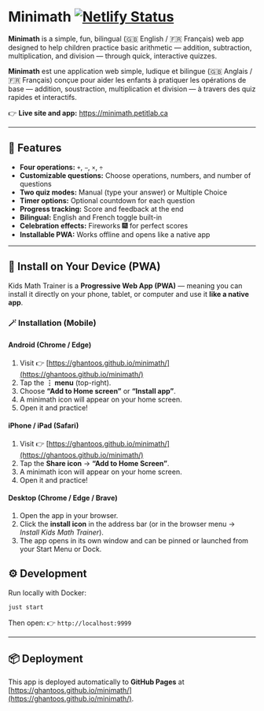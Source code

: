 # Minimath [![Netlify Status](https://api.netlify.com/api/v1/badges/8730dc2f-f4c5-4325-8a7a-3e5ef0428131/deploy-status)](https://app.netlify.com/projects/petitlab-minimath/deploys)

**Minimath** is a simple, fun, bilingual (🇬🇧 English / 🇫🇷 Français) web app designed to help children practice basic arithmetic — addition, subtraction, multiplication, and division — through quick, interactive quizzes.

**Minimath** est une application web simple, ludique et bilingue (🇬🇧 Anglais / 🇫🇷 Français) conçue pour aider les enfants à pratiquer les opérations de base — addition, soustraction, multiplication et division — à travers des quiz rapides et interactifs.

👉 **Live site and app:** https://minimath.petitlab.ca

---

## 🚀 Features

- **Four operations:** `+`, `−`, `×`, `÷`
- **Customizable questions:** Choose operations, numbers, and number of questions
- **Two quiz modes:** Manual (type your answer) or Multiple Choice
- **Timer options:** Optional countdown for each question
- **Progress tracking:** Score and feedback at the end
- **Bilingual:** English and French toggle built-in
- **Celebration effects:** Fireworks 🎆 for perfect scores
- **Installable PWA:** Works offline and opens like a native app

---

## 📲 Install on Your Device (PWA)

Kids Math Trainer is a **Progressive Web App (PWA)** — meaning you can install it directly on your phone, tablet, or computer and use it **like a native app**.

### 🪄 Installation (Mobile)

#### **Android (Chrome / Edge)**
1. Visit 👉 [https://ghantoos.github.io/minimath/](https://ghantoos.github.io/minimath/)
2. Tap the **⋮ menu** (top-right).
3. Choose **“Add to Home screen”** or **“Install app”**.
4. A minimath icon will appear on your home screen.
5. Open it and practice!

#### **iPhone / iPad (Safari)**
1. Visit 👉 [https://ghantoos.github.io/minimath/](https://ghantoos.github.io/minimath/)
2. Tap the **Share icon** → **“Add to Home Screen”**.
3. A minimath icon will appear on your home screen.
4. Open it and practice!

#### **Desktop (Chrome / Edge / Brave)**
1. Open the app in your browser.
2. Click the **install icon** in the address bar (or in the browser menu → *Install Kids Math Trainer*).
3. The app opens in its own window and can be pinned or launched from your Start Menu or Dock.

## ⚙️ Development

Run locally with Docker:

```bash
just start
```

Then open:
👉 `http://localhost:9999`

---

## 📦 Deployment

This app is deployed automatically to **GitHub Pages** at
[https://ghantoos.github.io/minimath/](https://ghantoos.github.io/minimath/).
